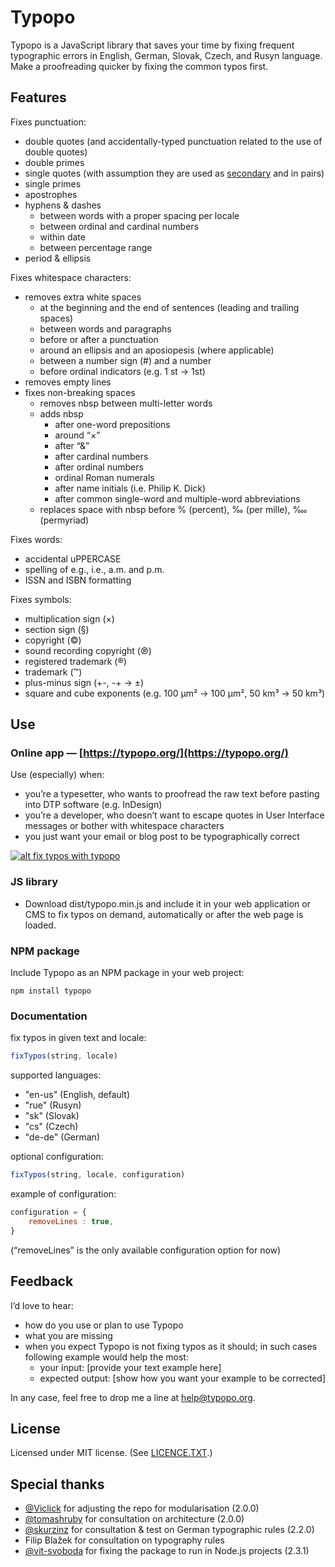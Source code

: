 # Typopo

Typopo is a JavaScript library that saves your time by fixing frequent typographic errors in English, German, Slovak, Czech, and Rusyn language. Make a proofreading quicker by fixing the common typos first.

## Features
Fixes punctuation:
* double quotes (and accidentally-typed punctuation related to the use of double quotes)
* double primes
* single quotes (with assumption they are used as [secondary](https://en.wikipedia.org/wiki/Quotation_mark#Summary_table_for_various_languages) and in pairs)
* single primes
* apostrophes
* hyphens & dashes
	* between words with a proper spacing per locale
	* between ordinal and cardinal numbers
	* within date
	* between percentage range
* period & ellipsis

Fixes whitespace characters:
* removes extra white spaces
	* at the beginning and the end of sentences (leading and trailing spaces)
	* between words and paragraphs
	* before or after a punctuation
	* around an ellipsis and an aposiopesis (where applicable)
	* between a number sign (#) and a number
	* before ordinal indicators (e.g. 1 st → 1st)
* removes empty lines
* fixes non-breaking spaces
	* removes nbsp between multi-letter words
	* adds nbsp
		* after one-word prepositions
		* around “×”
		* after “&”
		* after cardinal numbers
		* after ordinal numbers
		* ordinal Roman numerals
		* after name initials (i.e. Philip K. Dick)
		* after common single-word and multiple-word abbreviations
	* replaces space with nbsp before % (percent), ‰ (per mille), ‱ (permyriad)

Fixes words:
* accidental uPPERCASE
* spelling of e.g., i.e., a.m. and p.m.
* ISSN and ISBN formatting

Fixes symbols:
* multiplication sign (×)
* section sign (§)
* copyright (©)
* sound recording copyright (℗)
* registered trademark (®)
* trademark (™)
* plus-minus sign (+-, -+ → ±)
* square and cube exponents (e.g. 100 µm² → 100 µm², 50 km³ → 50 km³)

## Use

### Online app — [https://typopo.org/](https://typopo.org/)
Use (especially) when:
* you’re a typesetter, who wants to proofread the raw text before pasting into DTP software (e.g. InDesign)
* you’re a developer, who doesn’t want to escape quotes in User Interface messages or bother with whitespace characters
* you just want your email or blog post to be typographically correct

[![alt fix typos with typopo](https://typopo.org/typopo--og--2019.png "fix typos with typopo")](https://typopo.org/)

### JS library
* Download dist/typopo.min.js and include it in your web application or CMS to fix typos on demand, automatically or after the web page is loaded.

### NPM package
Include Typopo as an NPM package in your web project:

```
npm install typopo
```

### Documentation

fix typos in given text and locale:
```javascript
fixTypos(string, locale)
```

supported languages:
* "en-us" (English, default)
* "rue" (Rusyn)
* "sk" (Slovak)
* "cs" (Czech)
* "de-de" (German)

optional configuration:
```javascript
fixTypos(string, locale, configuration)
```

example of configuration:
```javascript
configuration = {
	removeLines : true,
}
```
(“removeLines” is the only available configuration option for now)

## Feedback
Iʼd love to hear:
* how do you use or plan to use Typopo
* what you are missing
* when you expect Typopo is not fixing typos as it should; in such cases following example would help the most:
	* your input: [provide your text example here]
	* expected output: [show how you want your example to be corrected]

In any case, feel free to drop me a line at <help@typopo.org>.

## License
Licensed under MIT license. (See [LICENCE.TXT](//github.com/surfinzap/typopo/blob/master/LICENSE.txt).)

## Special thanks
* [@Viclick](https://github.com/vilemj-Viclick) for adjusting the repo for modularisation (2.0.0)
* [@tomashruby](https://github.com/tomashruby) for consultation on architecture (2.0.0)
* [@skurzinz](https://github.com/skurzinz) for consultation & test on German typographic rules (2.2.0)
* Filip Blažek for consultation on typography rules
* [@vit-svoboda](https://github.com/vit-svoboda) for fixing the package to run in Node.js projects (2.3.1)

